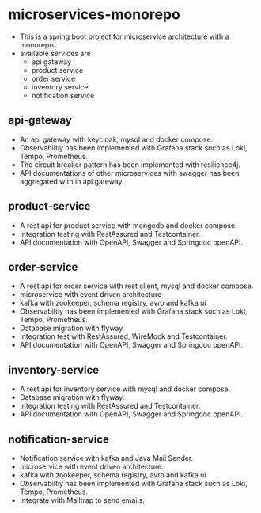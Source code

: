 # microservices-monorepo  

- This is a spring boot project for microservice architecture with a monorepo.
- available services are
  - api gateway
  - product service
  - order service
  - inventory service
  - notification service

## api-gateway

- An api gateway with keycloak, mysql and docker compose.
- Observabiltiy has been implemented with Grafana stack such as Loki, Tempo, Prometheus.
- The circuit breaker pattern has been implemented with resilience4j.  
- API documentations of other microservices with swagger has been aggregated with in api gateway.

## product-service

- A rest api for product service with mongodb and docker compose.  
- Integration testing with RestAssured and Testcontainer.  
- API documentation with OpenAPI, Swagger and Springdoc openAPI.

## order-service

- A rest api for order service with rest client, mysql and docker compose.
- microservice with event driven architecture  
- kafka with zookeeper, schema registry, avro and kafka ui
- Observabiltiy has been implemented with Grafana stack such as Loki, Tempo, Prometheus.
- Database migration with flyway.  
- Integration test with RestAssured, WireMock and Testcontainer.
- API documentation with OpenAPI, Swagger and Springdoc openAPI.

## inventory-service

- A rest api for inventory service with mysql and docker compose.  
- Database migration with flyway.  
- Integration testing with RestAssured and Testcontainer.
- API documentation with OpenAPI, Swagger and Springdoc openAPI.

## notification-service  

- Notification service with kafka and Java Mail Sender.
- microservice with event driven architecture.
- kafka with zookeeper, schema registry, avro and kafka ui.
- Observabiltiy has been implemented with Grafana stack such as Loki, Tempo, Prometheus.
- Integrate with Mailtrap to send emails.

